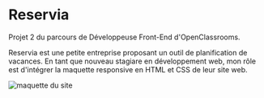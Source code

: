 # Reservia
Projet 2 du parcours de Développeuse Front-End d'OpenClassrooms.

Reservia est une petite entreprise proposant un outil de planification de vacances.
En tant que nouveau stagiare en développement web, mon rôle est d'intégrer la maquette responsive en HTML et CSS de leur site web.

<img src="https://user.oc-static.com/upload/2020/08/24/1598262857804_Maquette%20reservia-min.png" alt="maquette du site" />
